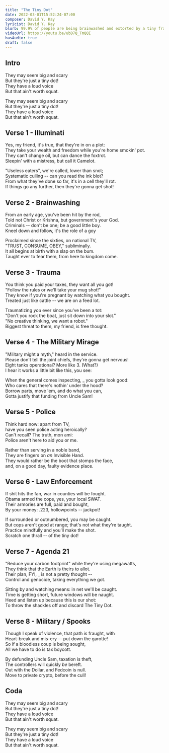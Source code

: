 ```yaml
---
title: "The Tiny Dot"
date: 2022-03-01T15:52:24-07:00
composer: David Y. Kay
lyricist: David Y. Kay
blurb: 99.9% of people are being brainwashed and extorted by a tiny fraction of the population.
videoUrl: https://youtu.be/ubD7Q_TmQQI
hasAudio: true
draft: false
---
```


## Intro

They may seem big and scary  
But they're just a tiny dot!  
They have a loud voice  
But that ain't worth squat.  

They may seem big and scary  
But they're just a tiny dot!  
They have a loud voice  
But that ain't worth squat.  

## Verse 1 - Illuminati

Yes, my friend, it's true, that they're in on a plot:  
They take your wealth and freedom while you're home smokin' pot.  
They can't change oil, but can dance the foxtrot.  
Sleepin' with a mistress, but call it Camelot.  

"Useless eaters", we're called, lower than snot;  
Systematic culling -- can you read the ink blot?  
From what they've done so far, it's in a cell they'll rot.  
If things go any further, then they're gonna get shot!  
  
## Verse 2 - Brainwashing

From an early age, you've been hit by the rod,  
Told not Christ or Krishna, but government's your God.  
Criminals -- don't be one; be a good little boy.  
Kneel down and follow, it's the role of a goy  

Proclaimed since the sixties, on national TV,  
"TRUST, CONSUME, OBEY," subliminally.  
It all begins at birth with a slap on the bum.  
Taught ever to fear them, from here to kingdom come.  

## Verse 3 - Trauma

You think you paid your taxes, they want all you got!  
"Follow the rules or we'll take your mug shot!"  
They know if you're pregnant by watching what you bought.  
Treated just like cattle -- we are on a feed lot.  
  
Traumatizing _you_ ever since you've been a tot:  
"Don't you rock the boat, just sit down into your slot."  
"No creative thinking, we want a robot."  
Biggest threat to them, my friend, is free thought.  

## Verse 4 - The Military Mirage

"Military might a myth," heard in the service.  
Please don't tell the joint chiefs, they're gonna get nervous!  
Eight tanks operational? More like 3. (What?)  
I hear it works a little bit like this, you see:  

When the general comes inspecting, _ you gotta look good:  
Who cares that there's nothin' under the hood?  
Borrow parts, move 'em, and do what you can,  
Gotta justify that funding from Uncle Sam!  
  
## Verse 5 - Police

Think hard now: apart from TV,  
have you seen police acting heroically?  
Can't recall? The truth, mon ami:  
Police aren't here to aid you or me.  

Rather than serving in a noble band,  
They are fingers on _an_ Invisible Hand.  
They would rather be the boot that stomps the face,  
and, on a good day, faulty evidence place.  

## Verse 6 - Law Enforcement

If shit hits the fan, war in counties will be fought.  
Obama armed the cops, yes, your local SWAT.  
Their armories are full, paid and bought,  
By your money: .223, hollowpoints -- jackpot!  

If surrounded or outnumbered, you may be caught.  
But cops aren't good at range; that's not what they're taught.  
Practice mindfully and you'll make the shot.  
Scratch one thrall -- of the tiny dot!  
  
## Verse 7 - Agenda 21

"Reduce your carbon footprint" while they're using megawatts,  
They think that the Earth is theirs to allot.  
Their plan, FYI, _ is not a pretty thought --  
Control and genocide, taking everything we got.  

Sitting by and watching means: in net we'll be caught.  
Time is getting short, future windows will be naught.  
Heed and listen up because this is our shot:  
To throw the shackles off and discard The Tiny Dot.  

## Verse 8 - Military / Spooks

Though I speak of violence, that path is fraught, with  
Heart-break and mis-ery -- put down the garotte!  
So if a bloodless coup is being sought,  
All we have to do is tax boycott.  

By defunding Uncle Sam, taxation is theft,  
The controllers will quickly _be_ bereft.  
Out with the Dollar, and Fedcoin is null.  
Move to private crypto, before the cull!  
  
## Coda

They may seem big and scary  
But they're just a tiny dot!  
They have a loud voice  
But that ain't worth squat.  

They may seem big and scary  
But they're just a tiny dot!  
They have a loud voice  
But that ain't worth squat.  
